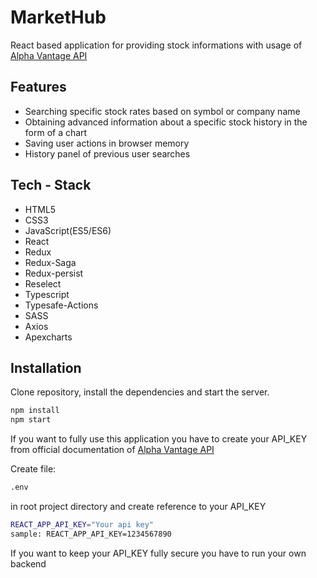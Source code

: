 # MarketHub

React based application for providing stock informations with usage of [Alpha Vantage API](https://www.alphavantage.co/documentation/)

## Features

- Searching specific stock rates based on symbol or company name
- Obtaining advanced information about a specific stock history in the form of a chart
- Saving user actions in browser memory
- History panel of previous user searches

## Tech - Stack

- HTML5
- CSS3
- JavaScript(ES5/ES6)
- React
- Redux
- Redux-Saga
- Redux-persist
- Reselect
- Typescript
- Typesafe-Actions
- SASS
- Axios
- Apexcharts

## Installation

Clone repository, install the dependencies and start the server.

```sh
npm install
npm start
```

If you want to fully use this application you have to create your API_KEY
from official documentation of [Alpha Vantage API](https://www.alphavantage.co/documentation/)

Create file:

```sh
.env
```

in root project directory and create reference to your API_KEY

```sh
REACT_APP_API_KEY="Your api key"
sample: REACT_APP_API_KEY=1234567890
```

If you want to keep your API_KEY fully secure you have to run your own backend
